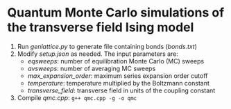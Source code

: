 # Quantum Monte Carlo simulations of the transverse field Ising model

1. Run *genlattice.py* to generate file containing bonds (*bonds.txt*)
2. Modify *setup.json* as needed. The input parameters are:
	* *eqsweeps*: number of equilibration Monte Carlo (MC) sweeps
	* *avsweeps*: number of averaging MC sweeps
	* *max_expansion_order*: maximum series expansion order cutoff
	* *temperature*: temperature multiplied by the Boltzmann constant
	* *transverse_field*: transverse field in units of the coupling constant
3. Compile *qmc.cpp*:
	```g++ qmc.cpp -g -o qmc```

